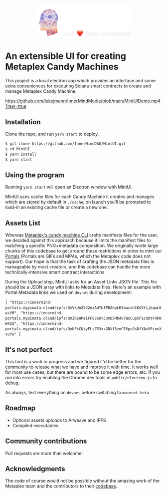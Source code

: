 <p align="center">
  <a href="https://innermind.space">
    <img alt="Metaplex" src="public/mintUILogo.png" width="300" />
  </a>
</p>

# An extensible UI for creating Metaplex Candy Machines

This project is a local electron app which provides an interface and some extra conveniences for executing Solana smart contracts to create and manage Metaplex Candy Machine.

https://github.com/lukejmann/InnerMindMedia/blob/main/MintUIDemo.mp4?raw=true

## Installation

Clone the repo, and run `yarn start` to deploy.

```bash
$ git clone https://github.com/InnerMindDAO/MintUI.git
$ cd MintUI
$ yarn install
$ yarn start
```
## Using the program

Running `yarn start` will open an Electron window with MintUI. 

MintUI uses cache files for each Candy Machine it creates and manages which are stored by default in `./cache`; on launch you'll be prompted to load-in an existing cache file or create a new one.

## Assets List

Whereas [Metaplex's candy machine CLI](https://github.com/metaplex-foundation/metaplex/tree/master/js/packages/cli) crafts manifests files for the user, we decided against this approach because it limits the manifest files to matching a specific PNG+metadata composition. We originally wrote large chunks of this codebase to get around these restrictions in order to mint our [Portals](https://innermind.space) (Portals are GIFs and MP4s, which the Metaplex code does not support). Our hope is that the task of crafting the JSON metadata files is manageable by most creators, and this codebase can handle the more technically-intensive smart contract interactions.

During the Upload step, MintUI asks for an Asset Links JSON file. This file should be a JSON array with links to Metadata files. Here's an example with Portal Metadata links we used on `devnet` during development:

`[
    "https://innermind-portals.mypinata.cloud/ipfs/QmVkUn2922exAdYbfPDAkpLK9aacahtKd5YijkqwL6wzVM",
    "https://innermind-portals.mypinata.cloud/ipfs/QmZReHMeiFF83SUYJ3mB5Mb4V7QoCup5P1cXDtF4kNW4Zd",
    "https://innermind-portals.mypinata.cloud/ipfs/QmbPkCKtyFLsZ53xzGNVf5zmCEVpuGsDfYAvVPineXvuYw"
]`

## It's not perfect

This tool is a work in progress and we figured it'd be better for the community to release what we have and improve it with time. It works well for most use cases, but there are bound to be some edge errors, etc. If you run into errors try enabling the Chrome dev tools in `public/electron.js` to debug.

As always, test everything on `devnet` before switching to `mainnet-beta`

## Roadmap
- Optional assets uploads to Arweave and IPFS
- Compiled executables

## Community contributions
Pull requests are more than welcome!

## Acknowledgments
The code of course would not be possible without the amazing work of the Metaplex team and the contributors to their [codebase](https://github.com/metaplex-foundation/metaplex/).